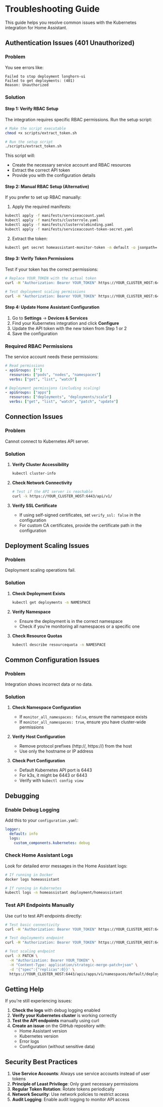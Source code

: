 # Troubleshooting Guide

This guide helps you resolve common issues with the Kubernetes integration for Home Assistant.

## Authentication Issues (401 Unauthorized)

### Problem

You see errors like:

```
Failed to stop deployment longhorn-ui
Failed to get deployments: (401)
Reason: Unauthorized
```

### Solution

#### Step 1: Verify RBAC Setup

The integration requires specific RBAC permissions. Run the setup script:

```bash
# Make the script executable
chmod +x scripts/extract_token.sh

# Run the setup script
./scripts/extract_token.sh
```

This script will:

- Create the necessary service account and RBAC resources
- Extract the correct API token
- Provide you with the configuration details

#### Step 2: Manual RBAC Setup (Alternative)

If you prefer to set up RBAC manually:

1. Apply the required manifests:

```bash
kubectl apply -f manifests/serviceaccount.yaml
kubectl apply -f manifests/clusterrole.yaml
kubectl apply -f manifests/clusterrolebinding.yaml
kubectl apply -f manifests/serviceaccount-token-secret.yaml
```

2. Extract the token:

```bash
kubectl get secret homeassistant-monitor-token -n default -o jsonpath='{.data.token}' | base64 -d
```

#### Step 3: Verify Token Permissions

Test if your token has the correct permissions:

```bash
# Replace YOUR_TOKEN with the actual token
curl -H "Authorization: Bearer YOUR_TOKEN" https://YOUR_CLUSTER_HOST:6443/api/v1/

# Test deployment scaling permissions
curl -H "Authorization: Bearer YOUR_TOKEN" https://YOUR_CLUSTER_HOST:6443/apis/apps/v1/namespaces/default/deployments
```

#### Step 4: Update Home Assistant Configuration

1. Go to **Settings** → **Devices & Services**
2. Find your Kubernetes integration and click **Configure**
3. Update the API token with the new token from Step 1 or 2
4. Save the configuration

### Required RBAC Permissions

The service account needs these permissions:

```yaml
# Read permissions
- apiGroups: [""]
  resources: ["pods", "nodes", "namespaces"]
  verbs: ["get", "list", "watch"]

# Deployment permissions (including scaling)
- apiGroups: ["apps"]
  resources: ["deployments", "deployments/scale"]
  verbs: ["get", "list", "watch", "patch", "update"]
```

## Connection Issues

### Problem

Cannot connect to Kubernetes API server.

### Solution

1. **Verify Cluster Accessibility**

   ```bash
   kubectl cluster-info
   ```

2. **Check Network Connectivity**

   ```bash
   # Test if the API server is reachable
   curl -k https://YOUR_CLUSTER_HOST:6443/api/v1/
   ```

3. **Verify SSL Certificate**
   - If using self-signed certificates, set `verify_ssl: false` in the configuration
   - For custom CA certificates, provide the certificate path in the configuration

## Deployment Scaling Issues

### Problem

Deployment scaling operations fail.

### Solution

1. **Check Deployment Exists**

   ```bash
   kubectl get deployments -n NAMESPACE
   ```

2. **Verify Namespace**
   - Ensure the deployment is in the correct namespace
   - Check if you're monitoring all namespaces or a specific one

3. **Check Resource Quotas**

   ```bash
   kubectl describe resourcequota -n NAMESPACE
   ```

## Common Configuration Issues

### Problem

Integration shows incorrect data or no data.

### Solution

1. **Check Namespace Configuration**
   - If `monitor_all_namespaces: false`, ensure the namespace exists
   - If `monitor_all_namespaces: true`, ensure you have cluster-wide permissions

2. **Verify Host Configuration**
   - Remove protocol prefixes (http://, https://) from the host
   - Use only the hostname or IP address

3. **Check Port Configuration**
   - Default Kubernetes API port is 6443
   - For k3s, it might be 6443 or 6443
   - Verify with `kubectl config view`

## Debugging

### Enable Debug Logging

Add this to your `configuration.yaml`:

```yaml
logger:
  default: info
  logs:
    custom_components.kubernetes: debug
```

### Check Home Assistant Logs

Look for detailed error messages in the Home Assistant logs:

```bash
# If running in Docker
docker logs homeassistant

# If running in Kubernetes
kubectl logs -n homeassistant deployment/homeassistant
```

### Test API Endpoints Manually

Use curl to test API endpoints directly:

```bash
# Test basic connectivity
curl -H "Authorization: Bearer YOUR_TOKEN" https://YOUR_CLUSTER_HOST:6443/api/v1/

# Test deployments endpoint
curl -H "Authorization: Bearer YOUR_TOKEN" https://YOUR_CLUSTER_HOST:6443/apis/apps/v1/namespaces/default/deployments

# Test scaling endpoint
curl -X PATCH \
  -H "Authorization: Bearer YOUR_TOKEN" \
  -H "Content-Type: application/strategic-merge-patch+json" \
  -d '{"spec":{"replicas":0}}' \
  https://YOUR_CLUSTER_HOST:6443/apis/apps/v1/namespaces/default/deployments/DEPLOYMENT_NAME/scale
```

## Getting Help

If you're still experiencing issues:

1. **Check the logs** with debug logging enabled
2. **Verify your Kubernetes cluster** is working correctly
3. **Test the API endpoints** manually using curl
4. **Create an issue** on the GitHub repository with:
   - Home Assistant version
   - Kubernetes version
   - Error logs
   - Configuration (without sensitive data)

## Security Best Practices

1. **Use Service Accounts**: Always use service accounts instead of user tokens
2. **Principle of Least Privilege**: Only grant necessary permissions
3. **Regular Token Rotation**: Rotate tokens periodically
4. **Network Security**: Use network policies to restrict access
5. **Audit Logging**: Enable audit logging to monitor API access
